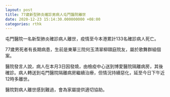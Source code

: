 ```yaml
---
layout: post
title: 77歲新型肺炎確診男病人屯門醫院離世
date: 2020-12-23 15:14:30.000000000 +08:00
categories: rthk
---
```


屯門醫院一名新型肺炎確診病人離世，疫情至今本港累計133名確診病人死亡。

77歲男死者有長期病患，生前是東華三院何玉清翠柳頤庭院友，屬於歌舞群組個案。

醫院發言人說，病人在本月3日因發燒，由檢疫中心送到博愛醫院隔離病房，其後確診。病人轉送到屯門醫院隔離病房繼續治療，但情況持續惡化，延至今日下午近12時多離世。
 
醫院對病人離世感到難過，會為家屬提供適切協助。
